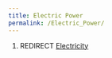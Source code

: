 ```yaml
---
title: Electric Power
permalink: /Electric_Power/
---
```


1.  REDIRECT [Electricity](Electricity.md "wikilink")